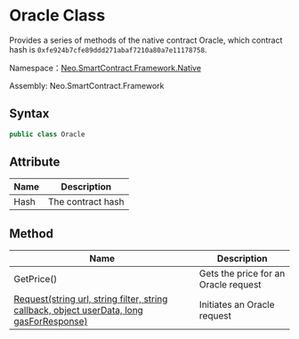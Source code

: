 # Oracle Class

Provides a series of methods of the native contract Oracle, which contract hash is `0xfe924b7cfe89ddd271abaf7210a80a7e11178758`.

Namespace：[Neo.SmartContract.Framework.Native](../native.md)

Assembly: Neo.SmartContract.Framework

## Syntax

```cs
public class Oracle
```

## Attribute

| Name | Description       |
| ---- | ----------------- |
| Hash | The contract hash |

## Method

| Name                                                         | Description                          |
| ------------------------------------------------------------ | ------------------------------------ |
| GetPrice()                                                   | Gets the price for an Oracle request |
| [Request(string url, string filter, string callback, object userData, long gasForResponse)](Oracle/Request.md) | Initiates an Oracle request          |